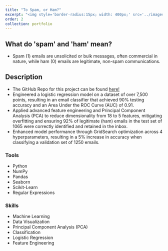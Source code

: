 ```yaml
---
title: "To Spam, or Ham?"
excerpt: "<img style='border-radius:15px; width: 400px;' src='../images/spam_ham.png'>"
order: 2
collection: portfolio
---
```


## What do 'spam' and 'ham' mean? 
* Spam (1) emails are unsolicited or bulk messages, often commercial in nature, while ham (0) emails are legitimate, non-spam communications.

## Description 
* The GitHub Repo for this project can be found <a href = "https://github.com/brandonconcepcion/Spam-vs-Ham/tree/main" target = "_blank">here!</a>
* Engineered a logistic regression model on a dataset of over 7,500 points, resulting in an email classifier that achieved 90% testing accuracy and an Area Under the ROC Curve (AUC) of 0.91.
* Applied advanced feature engineering and Principal Component Analysis (PCA) to reduce dimensionality from 18 to 5 features, mitigating overfitting and ensuring 92% of legitimate (ham) emails in the test set of 1065 were correctly identified and retained in the inbox.
* Enhanced model performance through GridSearch optimization across 4 hyperparameters, resulting in a 5% increase in accuracy when classifying a validation set of 1250 emails.

### Tools
* Python 
* NumPy
* Pandas
* Seaborn
* Scikit-Learn 
* Regular Expressions

### Skills
* Machine Learning 
* Data Visualization
* Principal Component Analysis (PCA)
* Classification 
* Logistic Regression
* Feature Engineering